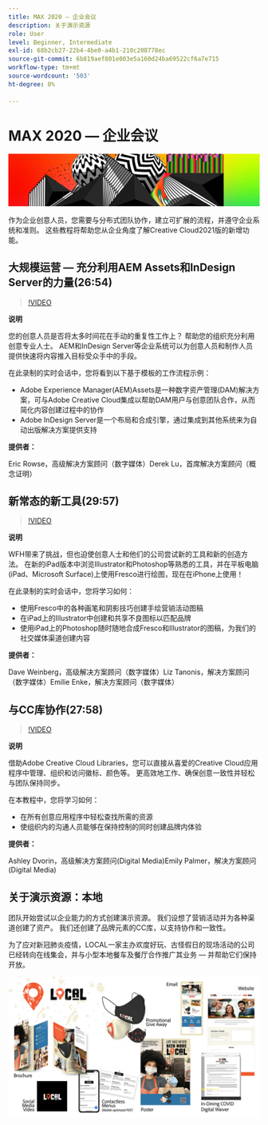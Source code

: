 ```yaml
---
title: MAX 2020 — 企业会议
description: 关于演示资源
role: User
level: Beginner, Intermediate
exl-id: 68b2cb27-22b4-4be0-a4b1-210c208778ec
source-git-commit: 6b819aef801e003e5a160d24ba69522cf6a7e715
workflow-type: tm+mt
source-wordcount: '503'
ht-degree: 0%

---
```


# MAX 2020 — 企业会议

![Max 2020 Hero Image](../assets/MAX2020.jpg)

作为企业创意人员，您需要与分布式团队协作，建立可扩展的流程，并遵守企业系统和准则。 这些教程将帮助您从企业角度了解Creative Cloud2021版的新增功能。

## 大规模运营 — 充分利用AEM Assets和InDesign Server的力量(26:54)

>[!VIDEO](https://video.tv.adobe.com/v/327112?hidetitle=true)

**说明**

您的创意人员是否将太多时间花在手动的重复性工作上？ 帮助您的组织充分利用创意专业人士。 AEM和InDesign Server等企业系统可以为创意人员和制作人员提供快速将内容推入目标受众手中的手段。

在此录制的实时会话中，您将看到以下基于模板的工作流程示例：
* Adobe Experience Manager(AEM)Assets是一种数字资产管理(DAM)解决方案，可与Adobe Creative Cloud集成以帮助DAM用户与创意团队合作，从而简化内容创建过程中的协作
* Adobe InDesign Server是一个布局和合成引擎，通过集成到其他系统来为自动出版解决方案提供支持

**提供者：**

Eric Rowse，高级解决方案顾问（数字媒体）Derek Lu，首席解决方案顾问（概念证明）

## 新常态的新工具(29:57)

>[!VIDEO](https://video.tv.adobe.com/v/328232?hidetitle=true)

**说明**

WFH带来了挑战，但也迫使创意人士和他们的公司尝试新的工具和新的创造方法。 在新的iPad版本中浏览Illustrator和Photoshop等熟悉的工具，并在平板电脑(iPad、Microsoft Surface)上使用Fresco进行绘图，现在在iPhone上使用！

在此录制的实时会话中，您将学习如何：
* 使用Fresco中的各种画笔和阴影技巧创建手绘营销活动图稿
* 在iPad上的Illustrator中创建和共享不良图标以匹配品牌
* 使用iPad上的Photoshop随时随地合成Fresco和Illustrator的图稿，为我们的社交媒体渠道创建内容

**提供者：**

Dave Weinberg，高级解决方案顾问（数字媒体）Liz Tanonis，解决方案顾问（数字媒体）Emilie Enke，解决方案顾问（数字媒体）

## 与CC库协作(27:58)

>[!VIDEO](https://video.tv.adobe.com/v/328199?hidetitle=true)

**说明**

借助Adobe Creative Cloud Libraries，您可以直接从喜爱的Creative Cloud应用程序中管理、组织和访问徽标、颜色等。 更高效地工作、确保创意一致性并轻松与团队保持同步。

在本教程中，您将学习如何：
* 在所有创意应用程序中轻松查找所需的资源
* 使组织内的沟通人员能够在保持控制的同时创建品牌内体验

**提供者：**

Ashley Dvorin，高级解决方案顾问(Digital Media)Emily Palmer，解决方案顾问(Digital Media)

## 关于演示资源：本地

团队开始尝试以企业能力的方式创建演示资源。 我们设想了营销活动并为各种渠道创建了资产。 我们还创建了品牌元素的CC库，以支持协作和一致性。

为了应对新冠肺炎疫情，LOCAL一家主办欢度好玩、古怪假日的现场活动的公司已经转向在线集会，并与小型本地餐车及餐厅合作推广其业务 — 并帮助它们保持开放。

![本地演示资源](../assets/demo_local_assets-WIP-v1.jpg)
